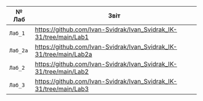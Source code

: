 | № Лаб    | Звіт                                                                 |   
|------    | ---------------------------------------------------------------------|   
| `Лаб_1`  | https://github.com/Ivan-Svidrak/Ivan_Svidrak_IK-31/tree/main/Lab1    |
| `Лаб_2a` | https://github.com/Ivan-Svidrak/Ivan_Svidrak_IK-31/tree/main/Lab2a   |
| `Лаб_2 ` | https://github.com/Ivan-Svidrak/Ivan_Svidrak_IK-31/tree/main/Lab2    |
| `Лаб_3 ` | https://github.com/Ivan-Svidrak/Ivan_Svidrak_IK-31/tree/main/Lab3    |
